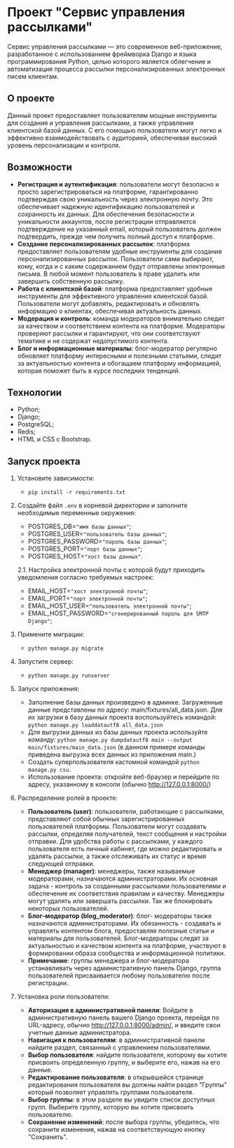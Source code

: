 # Проект "Сервис управления рассылками"

Сервис управления рассылками — это современное веб-приложение, разработанное с использованием фреймворка Django и языка программирования Python, целью которого является облегчение и автоматизация процесса рассылки персонализированных электронных писем клиентам.

## О проекте

Данный проект предоставляет пользователям мощные инструменты для создания и управления рассылками, а также управления клиентской базой данных. С его помощью пользователи могут легко и эффективно взаимодействовать с аудиторией, обеспечивая высокий уровень персонализации и контроля.

## Возможности

- **Регистрация и аутентификация**: пользователи могут безопасно и просто зарегистрироваться на платформе, гарантированно подтверждая свою уникальность через электронную почту. Это обеспечивает надежную идентификацию пользователей и сохранность их данных. Для обеспечения безопасности и уникальности аккаунтов, после регистрации отправляется подтверждение на указанный email, который пользователь должен подтвердить, прежде чем получить полный доступ к платформе.
- **Создание персонализированных рассылок**: платформа предоставляет пользователям удобные инструменты для создания персонализированных рассылок. Пользователи сами выбирают, кому, когда и с каким содержанием будут отправлены электронные письма. В любой момент пользователь в праве удалить или завершить собственную рассылку.
- **Работа с клиентской базой**: платформа предоставляет удобные инструменты для эффективного управления клиентской базой. Пользователи могут добавлять, редактировать и обновлять информацию о клиентах, обеспечивая актуальность данных.
- **Модерация и контроль**: команда модераторов внимательно следит за качеством и соответствием контента на платформе. Модераторы проверяют рассылки и гарантируют, что они соответствуют тематике и не содержат недопустимого контента.
- **Блог и информационные материалы**: блог-модератор регулярно обновляет платформу интересными и полезными статьями, следит за актуальностью контента и обогащаем платформу информацией, которая поможет быть в курсе последних тенденций.

## Технологии

- Python;
- Django;
- PostgreSQL;
- Redis;
- HTML и CSS с Bootstrap.

## Запуск проекта

1. Установите зависимости:
    - `pip install -r requirements.txt`

2. Создайте файл `.env` в корневой директории и заполните необходимые переменные окружения:
    - POSTGRES_DB=`"имя базы данных"`;
    - POSTGRES_USER=`"пользователь базы данных"`;
    - POSTGRES_PASSWORD=`"пароль базы данных"`;
    - POSTGRES_PORT=`"порт базы данных"`;
    - POSTGRES_HOST=`"хост базы данных"`.
   
   2.1. Настройка электронной почты с которой будут приходить уведомления согласно требуемых настроек:
    - EMAIL_HOST=`"хост электронной почты"`;
    - EMAIL_PORT=`"порт электронной почты"`;
    - EMAIL_HOST_USER=`"пользователь электронной почты"`;
    - EMAIL_HOST_PASSWORD=`"сгенерированный пароль для SMTP Django"`;
    
3. Примените миграции:
    - `python manage.py migrate`

4. Запустите сервер:
    - `python manage.py runserver`

5. Запуск приложения:
    - Заполнение базы данных произведено в админке. Загруженные данные представлены по адресу: main/fixtures/all_data.json. Для их загрузки в базу данных проекта воспользуйтесь командой: `python manage.py loaddatautf8 all_data.json`
    - Для выгрузки данных из базы данных проекта используйте команду: `python manage.py dumpdatautf8 main --output main/fixtures/main_data.json` (в данном примере команды приведена выгрузка всех данных из приложения main.)
    - Создать суперпользователя кастомной командой `python manage.py csu`.
    - Использование проекта: откройте веб-браузер и перейдите по адресу, указанному в консоли (обычно http://127.0.0.1:8000/)
6. Распределение ролей в проекте:
   - **Пользователь (user)**: пользователи, работающие с рассылками, представляют собой обычных зарегистрированных пользователей платформы. Пользователи могут создавать рассылки, определяя получателей, текст сообщения и настройки отправки. Для удобства работы с рассылками, у каждого пользователя есть личный кабинет, где можно редактировать и удалять рассылки, а также отслеживать их статус и время следующей отправки.
   - **Менеджер (manager)**: менеджеры, также называемые модераторами, назначаются администраторами. Их основная задача - контроль за созданными рассылками пользователями и обеспечение их соответствия правилам и качеству. Менеджеры могут удалять или завершать рассылки. Так же блокировать некоторых пользователей.
   - **Блог-модератор (blog_moderator)**: блог- модераторы также назначаются администраторами. Их обязанность - создавать и управлять контентом блога, предоставляя полезные статьи и материалы для пользователей. Блог-модераторы следят за актуальностью и качеством контента на платформе, участвуют в формировании образа сообщества и информационной политики.
   - **Примечание**: группы менеджера и блог-модератора устанавливать через административную панель Django, группа пользователей присваивается любому пользователю после регистрации.
7. Установка роли пользователи:
    - **Авторизация в административной панели**: Войдите в административную панель вашего Django проекта, перейдя по URL-адресу, обычно http://127.0.0.1:8000/admin/, и введите свои учетные данные администратора.
    - **Навигация к пользователям**: в административной панели найдите раздел, связанный с управлением пользователями.
    - **Выбор пользователя**: найдите пользователя, которому вы хотите присвоить определенную группу, и выберите его, нажав на его данные.
    - **Редактирование пользователя**: в открывшейся странице редактирования пользователя вы должны найти раздел "Группы" который позволяет управлять группами пользователя.
    - **Выбор группы**: в этом разделе вы увидите список доступных групп. Выберите группу, которую вы хотите присвоить пользователю.
    - **Сохранение изменений**: после выбора группы, убедитесь, что сохраните изменения, нажав на соответствующую кнопку "Сохранить".